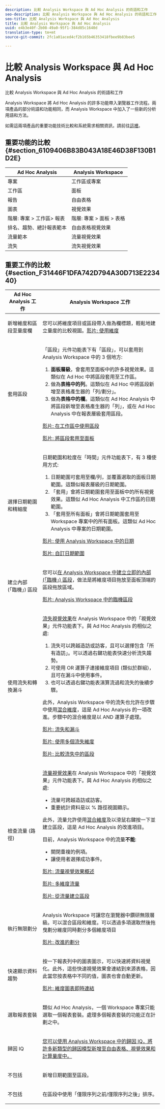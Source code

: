```yaml
---
description: 比較 Analysis Workspace 與 Ad Hoc Analysis 的術語和工作
seo-description: 比較 Analysis Workspace 與 Ad Hoc Analysis 的術語和工作
seo-title: 比較 Analysis Workspace 與 Ad Hoc Analysis
title: 比較 Analysis Workspace 與 Ad Hoc Analysis
uuid: e4b3e40f-2b08-49a0-95f1-384d85c1640d
translation-type: tm+mt
source-git-commit: 2fc1a01aced4cf2b165b46353418fbee9b83bee5

---
```



# 比較 Analysis Workspace 與 Ad Hoc Analysis

比較 Analysis Workspace 與 Ad Hoc Analysis 的術語和工作

Analysis Workspace 將 Ad Hoc Analysis 的許多功能帶入瀏覽器工作流程。兩項產品的部分術語和功能相同，而 Analysis Workspace 中加入了一些新的分析用語和方法。

如需這兩項產品的重要功能技術比較和系統需求相關資訊，請前往[這裡](https://marketing.adobe.com/resources/help/en_US/reference/analytics-product-comparison.html)。

## 重要功能的比較 {#section_6109406B83B043A18E46D38F130B1D2E}

| Ad Hoc Analysis | Analysis Workspace |
|--- |--- |
| 專案 | 工作區或專案 |
| 工作區 | 面板 |
| 報告 | 自由表格 |
| 圖表 | 視覺效果 |
| 階層: 專案 &gt; 工作區&gt; 報表 | 階層: 專案 &gt; 面板 &gt; 表格 |
| 排名、趨勢、總計報表範本 | 自由表格視覺效果 |
| 流量範本 | 流量視覺效果 |
| 流失 | 流失視覺效果 |

## 重要工作的比較 {#section_F31446F1DFA742D794A30D713E223440}

<table id="table_90D4461F04F34D70844C5E3FBB0BBE44"> 
 <thead> 
  <tr> 
   <th colname="col1" class="entry"> Ad Hoc Analysis 工作 </th> 
   <th colname="col2" class="entry"> Analysis Workspace 工作 </th> 
  </tr>
 </thead>
 <tbody> 
  <tr> 
   <td colname="col1"> <p>新增維度和區段至量度欄 </p> </td> 
   <td colname="col2"> <p>您可以將維度項目或區段帶入做為欄標題，輕鬆地建立量度的比較視圖。<a href="https://www.youtube.com/watch?v=P9W0hhIHhCs"  >影片: 使用維度 </a> </p> </td> 
  </tr> 
  <tr> 
   <td colname="col1"> <p>套用區段 </p> </td> 
   <td colname="col2"> <p>「區段」元件功能表下有「區段」，可以套用到 Analysis Workspace 中的 3 個地方: </p> 
    <ol id="ol_800D81FE2C84459B94B085C51E140330"> 
     <li id="li_F2E050902F9A4831BBA57F466E07DEAE"><b>面板層級</b>，會套用至面板中的許多視覺效果。這類似在 Ad Hoc 中將區段套用至工作區。 </li> 
     <li id="li_2D88E43E0161485C95B08DC3C593EFD9">做為<b>表格中的列</b>。這類似在 Ad Hoc 中將區段新增至表格產生器的「列/劃分」。 </li> 
     <li id="li_102E1A1DAA9247C08FC46C5AB3D78113">做為<b>表格中的欄</b>。這類似在 Ad Hoc Analysis 中將區段新增至表格產生器的「列」，或在 Ad Hoc Analysis 中在報表層級套用區段。 </li> 
    </ol> <p><a href="https://www.youtube.com/watch?v=QlUCdQDnni4"  > 影片: 在工作區中使用區段</a> </p> <p><a href="https://www.youtube.com/watch?v=YjaRlJoQqRA"  > 影片: 將區段套用至面板</a> </p> </td> 
  </tr> 
  <tr> 
   <td colname="col1"> <p>選擇日期範圍和精細度 </p> </td> 
   <td colname="col2"> <p>日期範圍和粒度在「時間」元件功能表下，有 3 種使用方式: </p> 
    <ol id="ol_8B57C8A840694A879B22B809C58E7482"> 
     <li id="li_58FAE6A87B494A5C9007CD35BB101608">日期範圍可套用至欄/列，並覆蓋選取的面板日期範圍。這類似報表層級的日期範圍。 </li> 
     <li id="li_85BB89EFF9C8466A992815BB7804EA37">「套用」會將日期範圍套用至面板中的所有視覺效果。這類似 Ad Hoc Analysis 中工作區的日期範圍。 </li> 
     <li id="li_BC18564A8FBB48F4A522BCAC60838759">「套用至所有面板」會將日期範圍套用至 Workspace 專案中的所有面板。這類似 Ad Hoc Analysis 中專案的日期範圍。 </li> 
    </ol> <p><a href="https://www.youtube.com/watch?v=ybmv6EBmhn0"  > 影片: 使用 Analysis Workspace 中的日期</a> </p> <p><a href="https://www.youtube.com/watch?v=L4FSrxr3SDA"  > 影片: 自訂日期範圍</a> </p> </td> 
  </tr> 
  <tr> 
   <td colname="col1"> <p>建立內部 (「臨機」) 區段 </p> </td> 
   <td colname="col2"> <p>您可以<a href="/help/analyze/analysis-workspace/components/t-freeform-project-segment.md"  >在 Analysis Workspace 中建立立即的內部 (「臨機」) 區段</a>，做法是將維度項目拖放至面板頂端的區段拖放區域。 </p> <p><a href="https://www.youtube.com/watch?v=NKm7Rj23TtE"  > 影片: Analysis Workspace 中的臨機區段</a> </p> </td> 
  </tr> 
  <tr> 
   <td colname="col1"> <p>使用流失和轉換漏斗 </p> </td> 
   <td colname="col2"> <p><a href="/help/analyze/analysis-workspace/visualizations/fallout/fallout-flow.md"  >流失視覺效果</a>在 Analysis Workspace 中的「視覺效果」元件功能表下。與 Ad Hoc Analysis 的相似之處: </p> 
    <ol id="ol_625FF45AED4E403DBEE1A906282E8531"> 
     <li id="li_7B6C5F2682774641B82D2021786AE5C4">流失可以跨越造訪或訪客，且可以選擇包含「所有造訪」。可以透過右鍵功能表快速分析流失趨勢。 </li> 
     <li id="li_CFBDDAB8E96A445DB0624640AEB25994">可使用 OR 運算子連接維度項目 (類似於群組)，且可在漏斗中使用事件。 </li> 
     <li id="li_6638E6A62C744A27B2C066E5F9EC62C0">也可以透過右鍵功能表演算流過和流失的後續步驟。 </li> 
    </ol> <p>此外，Analysis Workspace 中的流失也允許在步驟中使用<a href="/help/analyze/analysis-workspace/visualizations/fallout/configuring-interdimensional-fallout.md"  >混合維度</a>，這是 Ad Hoc Analysis 的一項改進。步驟中的混合維度是以 AND 運算子處理。 </p> <p><a href="https://www.youtube.com/watch?v=VcrfHSyIoj8"  > 影片: 流失和漏斗</a> </p> <p><a href="https://www.youtube.com/watch?v=EeLV366pQag"  > 影片: 使用多個流失維度</a> </p> <p><a href="https://www.youtube.com/watch?v=H-oT3QZlyZQ"  > 影片: 比較流失中的區段</a> </p> </td> 
  </tr> 
  <tr> 
   <td colname="col1"> <p>檢查流量 (路徑) </p> </td> 
   <td colname="col2"> <p><a href="/help/analyze/analysis-workspace/visualizations/c-flow/flow.md"  >流量視覺效果</a>在 Analysis Workspace 中的「視覺效果」元件功能表下。與 Ad Hoc Analysis 的相似之處: </p> 
    <ul id="ul_42D259310823496499F7D1474E1639AF"> 
     <li id="li_5DE6980EF66A49E58B8946A0422BC02C">流量可跨越造訪或訪客。  </li> 
     <li id="li_70A692266D32416BA3D70C1F8999F837">重要統計資料是以 % 路徑視圖顯示。 </li> 
    </ul> <p>此外，流量允許使用<a href="/help/analyze/analysis-workspace/visualizations/c-flow/multi-dimensional-flow.md"  >混合維度</a>及以滑鼠右鍵按一下並建立區段，這是 Ad Hoc Analysis 的改進項目。 </p> <p>目前，Analysis Workspace 中的流量<b>不能</b>: </p> 
    <ul id="ul_2696A9DCB86E427DB5267BE2793693FF"> 
     <li id="li_384141A577BB4A94899C3E36714225EE">關閉重複的例項。 </li> 
     <li id="li_CC451BFB9FFC4C68AE28A7462B339460">讓使用者選擇成功事件。 </li> 
    </ul> <p><a href="https://www.youtube.com/watch?v=3R1HTM7y_RM"  > 影片: 流量視覺效果概述</a> </p> <p><a href="https://www.youtube.com/watch?v=m1Wa6inC1rQ"  > 影片: 多維度流量</a> </p> <p><a href="https://www.youtube.com/watch?v=XrJoNQy6RaQ"  > 影片: 從流量建立區段</a> </p> </td> 
  </tr> 
  <tr> 
   <td colname="col1"> <p>執行無限劃分 </p> </td> 
   <td colname="col2"> <p>Analysis Workspace 可讓您在瀏覽器中鑽研無限層級。可以混合區段和維度。可以透過多項選取然後拖曳劃分維度同時劃分多個維度項目 </p> <p><a href="https://www.youtube.com/watch?v=3mQ2HN7-lIc"  > 影片: 改進的劃分</a> </p> </td> 
  </tr> 
  <tr> 
   <td colname="col1"> <p>快速顯示資料趨勢 </p> </td> 
   <td colname="col2"> <p>按一下報表列中的圖表圖示，可以快速將資料視覺化。此外，這些快速視覺效果會連結到來源表格，因此當您按表格中不同的值，圖表也會自動更新。 </p> <p><a href="https://www.youtube.com/watch?v=kzlPjsBVYFQ"  > 影片: 維度圖表即時連結</a> </p> </td> 
  </tr> 
  <tr> 
   <td colname="col1"> <p>選取報表套裝 </p> </td> 
   <td colname="col2"> <p>類似 Ad Hoc Analysis，一個 Workspace 專案只能選取一個報表套裝。處理多個報表套裝的功能正在計劃之中。 </p> </td> 
  </tr> 
  <tr> 
   <td colname="col1"> <p>歸因 IQ </p> </td> 
   <td colname="col2"> <p><a href="/help/analyze/analysis-workspace/attribution-iq/attribution.md"  >您可以使用 Analysis Workspace 中的歸因 IQ，將許多新類型的歸因模型新增至自由表格、視覺效果和計算量度中。</a> </p> </td> 
  </tr> 
  <tr> 
   <td colname="col1"> <p>不包括 </p> </td> 
   <td colname="col2"> <p>新增日期範圍至區段。 </p> </td> 
  </tr> 
  <tr> 
   <td colname="col1"> <p>不包括 </p> </td> 
   <td colname="col2"> <p>在區段中使用「僅限序列之前/僅限序列之後」排序。 </p> </td> 
  </tr> 
 </tbody> 
</table>

